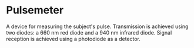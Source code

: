 # Pulsemeter
A device for measuring the subject's pulse. Transmission is achieved using two diodes: a 660 nm red diode and a 940 nm infrared diode. Signal reception is achieved using a photodiode as a detector.
